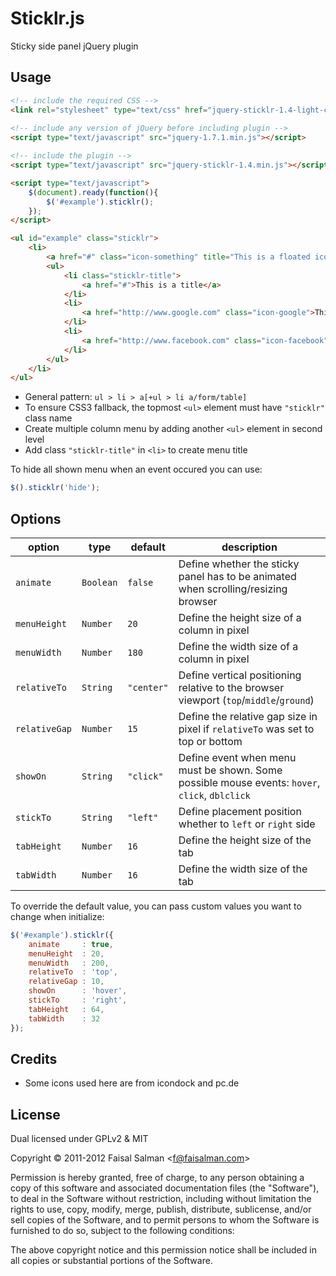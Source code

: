 # Sticklr.js

Sticky side panel jQuery plugin

## Usage

```html
<!-- include the required CSS -->
<link rel="stylesheet" type="text/css" href="jquery-sticklr-1.4-light-color.css" />
                
<!-- include any version of jQuery before including plugin -->
<script type="text/javascript" src="jquery-1.7.1.min.js"></script>

<!-- include the plugin -->
<script type="text/javascript" src="jquery-sticklr-1.4.min.js"></script>

<script type="text/javascript">
    $(document).ready(function(){
        $('#example').sticklr();
    });
</script>

<ul id="example" class="sticklr">
    <li>
        <a href="#" class="icon-something" title="This is a floated icon"></a>
        <ul>
            <li class="sticklr-title">
                <a href="#">This is a title</a>
            </li>
            <li>
                <a href="http://www.google.com" class="icon-google">This is a link</a>
            </li>
            <li>
                <a href="http://www.facebook.com" class="icon-facebook">Another link</a>
            </li>
        </ul>
    </li>
</ul>
```

* General pattern: `ul > li > a[+ul > li a/form/table]`
* To ensure CSS3 fallback, the topmost `<ul>` element must have `"sticklr"` class name
* Create multiple column menu by adding another `<ul>` element in second level
* Add class `"sticklr-title"` in `<li>` to create menu title

To hide all shown menu when an event occured you can use:

```js
$().sticklr('hide');
```

## Options

| option | type | default | description |
| --- | --- | --- | --- |
| `animate` | `Boolean` | `false` | Define whether the sticky panel has to be animated when scrolling/resizing browser |
| `menuHeight` | `Number` | `20` | Define the height size of a column in pixel |
| `menuWidth` | `Number` | `180` | Define the width size of a column in pixel |
| `relativeTo` | `String` | `"center"` | Define vertical positioning relative to the browser viewport (`top`/`middle`/`ground`) |
| `relativeGap` | `Number` | `15` | Define the relative gap size in pixel if `relativeTo` was set to top or bottom |
| `showOn` | `String` | `"click"` | Define event when menu must be shown. Some possible mouse events: `hover`, `click`, `dblclick` |
| `stickTo` | `String` | `"left"` | Define placement position whether to `left` or `right` side |
| `tabHeight` | `Number` | `16` | Define the height size of the tab |
| `tabWidth` | `Number` | `16` | Define the width size of the tab |

To override the default value, you can pass custom values you want to change when initialize:

```js
$('#example').sticklr({
    animate     : true,
    menuHeight  : 20,
    menuWidth   : 200,
    relativeTo  : 'top',
    relativeGap : 10,
    showOn      : 'hover',
    stickTo     : 'right',
    tabHeight   : 64,
    tabWidth    : 32
});
```

## Credits

* Some icons used here are from icondock and pc.de

## License

Dual licensed under GPLv2 & MIT

Copyright © 2011-2012 Faisal Salman <<f@faisalman.com>>

Permission is hereby granted, free of charge, to any person obtaining a copy of 
this software and associated documentation files (the "Software"), to deal in 
the Software without restriction, including without limitation the rights to use, 
copy, modify, merge, publish, distribute, sublicense, and/or sell copies of the 
Software, and to permit persons to whom the Software is furnished to do so, 
subject to the following conditions:

The above copyright notice and this permission notice shall be included in all 
copies or substantial portions of the Software.